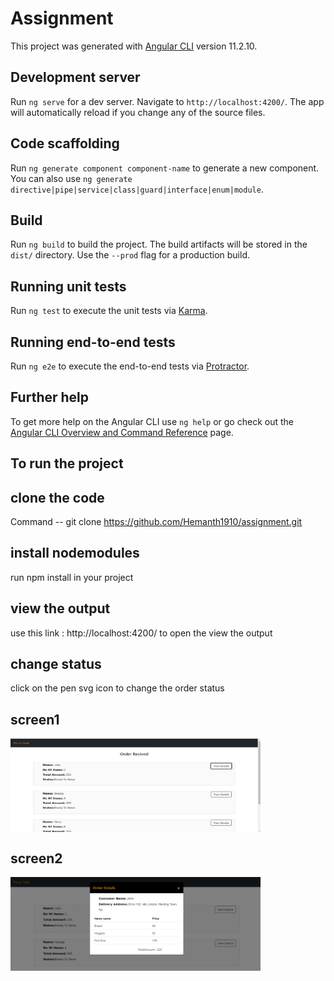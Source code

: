 # Assignment

This project was generated with [Angular CLI](https://github.com/angular/angular-cli) version 11.2.10.

## Development server

Run `ng serve` for a dev server. Navigate to `http://localhost:4200/`. The app will automatically reload if you change any of the source files.

## Code scaffolding

Run `ng generate component component-name` to generate a new component. You can also use `ng generate directive|pipe|service|class|guard|interface|enum|module`.

## Build

Run `ng build` to build the project. The build artifacts will be stored in the `dist/` directory. Use the `--prod` flag for a production build.

## Running unit tests

Run `ng test` to execute the unit tests via [Karma](https://karma-runner.github.io).

## Running end-to-end tests

Run `ng e2e` to execute the end-to-end tests via [Protractor](http://www.protractortest.org/).

## Further help

To get more help on the Angular CLI use `ng help` or go check out the [Angular CLI Overview and Command Reference](https://angular.io/cli) page.

## To run the project 
## clone the code 
 Command -- git clone  https://github.com/Hemanth1910/assignment.git
 
 ## install nodemodules 
 run npm install in your project
 
 ## view the output
 use this link : http://localhost:4200/  to open the view the output
 
 ## change status 
 click on the pen svg icon to change the order status 

## screen1 
<img src="images/output1.png" width="400" height="150" style="vertical-align:middle">

## screen2
<img src="images/Output2.png" width="400" height="150" style="vertical-align:middle">
